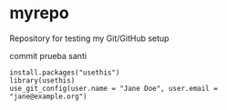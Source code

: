 # myrepo

Repository for testing my Git/GitHub setup

commit prueba santi

```{r}
install.packages("usethis")
library(usethis)
use_git_config(user.name = "Jane Doe", user.email = "jane@example.org")
```

